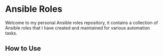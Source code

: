 # Ansible Roles

Welcome to my personal Ansible roles repository, it contains a collection of Ansible roles that I have created and maintained for various automation tasks.

## How to Use